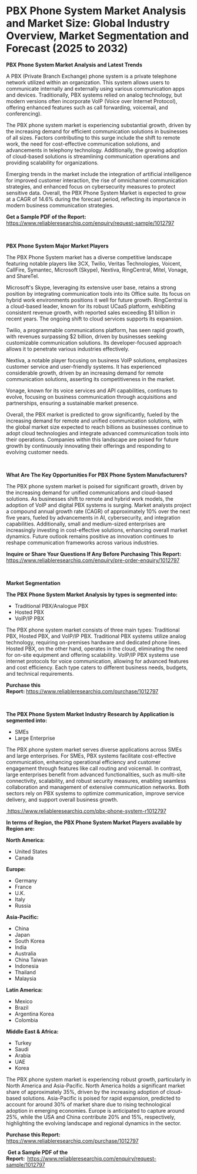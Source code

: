 <p><h1>PBX Phone System Market Analysis and Market Size: Global Industry Overview, Market Segmentation and Forecast (2025 to 2032)</h1></p><p><strong>PBX Phone System Market Analysis and Latest Trends</strong></p>
<p><p>A PBX (Private Branch Exchange) phone system is a private telephone network utilized within an organization. This system allows users to communicate internally and externally using various communication apps and devices. Traditionally, PBX systems relied on analog technology, but modern versions often incorporate VoIP (Voice over Internet Protocol), offering enhanced features such as call forwarding, voicemail, and conferencing).</p><p>The PBX phone system market is experiencing substantial growth, driven by the increasing demand for efficient communication solutions in businesses of all sizes. Factors contributing to this surge include the shift to remote work, the need for cost-effective communication solutions, and advancements in telephony technology. Additionally, the growing adoption of cloud-based solutions is streamlining communication operations and providing scalability for organizations.</p><p>Emerging trends in the market include the integration of artificial intelligence for improved customer interaction, the rise of omnichannel communication strategies, and enhanced focus on cybersecurity measures to protect sensitive data. Overall, the PBX Phone System Market is expected to grow at a CAGR of 14.6% during the forecast period, reflecting its importance in modern business communication strategies.</p></p>
<p><strong>Get a Sample PDF of the Report:&nbsp;</strong> <a href="https://www.reliableresearchiq.com/enquiry/request-sample/1012797?utm_campaign=3593&utm_medium=2&utm_source=Github&utm_content=ia&utm_term=16042025&utm_id=pbx-phone-system">https://www.reliableresearchiq.com/enquiry/request-sample/1012797</a></p>
<p>&nbsp;</p>
<p><strong>PBX Phone System Major Market Players</strong></p>
<p><p>The PBX Phone System market has a diverse competitive landscape featuring notable players like 3CX, Twilio, Veritas Technologies, Voicent, CallFire, Symantec, Microsoft (Skype), Nextiva, RingCentral, Mitel, Vonage, and ShareTel. </p><p>Microsoft's Skype, leveraging its extensive user base, retains a strong position by integrating communication tools into its Office suite. Its focus on hybrid work environments positions it well for future growth. RingCentral is a cloud-based leader, known for its robust UCaaS platform, exhibiting consistent revenue growth, with reported sales exceeding $1 billion in recent years. The ongoing shift to cloud services supports its expansion.</p><p>Twilio, a programmable communications platform, has seen rapid growth, with revenues surpassing $2 billion, driven by businesses seeking customizable communication solutions. Its developer-focused approach allows it to penetrate various industries effectively. </p><p>Nextiva, a notable player focusing on business VoIP solutions, emphasizes customer service and user-friendly systems. It has experienced considerable growth, driven by an increasing demand for remote communication solutions, asserting its competitiveness in the market.</p><p>Vonage, known for its voice services and API capabilities, continues to evolve, focusing on business communication through acquisitions and partnerships, ensuring a sustainable market presence. </p><p>Overall, the PBX market is predicted to grow significantly, fueled by the increasing demand for remote and unified communication solutions, with the global market size expected to reach billions as businesses continue to adopt cloud technologies and integrate advanced communication tools into their operations.  Companies within this landscape are poised for future growth by continuously innovating their offerings and responding to evolving customer needs.</p></p>
<p>&nbsp;</p>
<p><strong>What Are The Key Opportunities For PBX Phone System Manufacturers?</strong></p>
<p><p>The PBX phone system market is poised for significant growth, driven by the increasing demand for unified communications and cloud-based solutions. As businesses shift to remote and hybrid work models, the adoption of VoIP and digital PBX systems is surging. Market analysts project a compound annual growth rate (CAGR) of approximately 10% over the next five years, fueled by advancements in AI, cybersecurity, and integration capabilities. Additionally, small and medium-sized enterprises are increasingly investing in cost-effective solutions, enhancing overall market dynamics. Future outlook remains positive as innovation continues to reshape communication frameworks across various industries.</p></p>
<p><strong>Inquire or Share Your Questions If Any Before Purchasing This Report:</strong> <a href="https://www.reliableresearchiq.com/enquiry/pre-order-enquiry/1012797?utm_campaign=3593&utm_medium=2&utm_source=Github&utm_content=ia&utm_term=16042025&utm_id=pbx-phone-system">https://www.reliableresearchiq.com/enquiry/pre-order-enquiry/1012797</a></p>
<p>&nbsp;</p>
<p><strong>Market Segmentation</strong></p>
<p><strong>The PBX Phone System Market Analysis by types is segmented into:</strong></p>
<p><ul><li>Traditional PBX/Analogue PBX</li><li>Hosted PBX</li><li>VoIP/IP PBX</li></ul></p>
<p><p>The PBX phone system market consists of three main types: Traditional PBX, Hosted PBX, and VoIP/IP PBX. Traditional PBX systems utilize analog technology, requiring on-premises hardware and dedicated phone lines. Hosted PBX, on the other hand, operates in the cloud, eliminating the need for on-site equipment and offering scalability. VoIP/IP PBX systems use internet protocols for voice communication, allowing for advanced features and cost efficiency. Each type caters to different business needs, budgets, and technical requirements.</p></p>
<p><strong>Purchase this Report:&nbsp;</strong><a href="https://www.reliableresearchiq.com/purchase/1012797?utm_campaign=3593&utm_medium=2&utm_source=Github&utm_content=ia&utm_term=16042025&utm_id=pbx-phone-system">https://www.reliableresearchiq.com/purchase/1012797</a></p>
<p>&nbsp;</p>
<p><strong>The PBX Phone System Market Industry Research by Application is segmented into:</strong></p>
<p><ul><li>SMEs</li><li>Large Enterprise</li></ul></p>
<p><p>The PBX phone system market serves diverse applications across SMEs and large enterprises. For SMEs, PBX systems facilitate cost-effective communication, enhancing operational efficiency and customer engagement through features like call routing and voicemail. In contrast, large enterprises benefit from advanced functionalities, such as multi-site connectivity, scalability, and robust security measures, enabling seamless collaboration and management of extensive communication networks. Both sectors rely on PBX systems to optimize communication, improve service delivery, and support overall business growth.</p></p>
<p><a href="https://www.reliableresearchiq.com/pbx-phone-system-r1012797?utm_campaign=3593&utm_medium=2&utm_source=Github&utm_content=ia&utm_term=16042025&utm_id=pbx-phone-system">&nbsp;https://www.reliableresearchiq.com/pbx-phone-system-r1012797</a></p>
<p><strong>In terms of Region, the PBX Phone System Market Players available by Region are:</strong></p>
<p>
    <p> <strong> North America: </strong>
        <ul>
            <li>United States</li>
            <li>Canada</li>
        </ul>
        </p> 
    <p> <strong> Europe: </strong>
        <ul>
            <li>Germany</li>
            <li>France</li>
            <li>U.K.</li>
            <li>Italy</li>
            <li>Russia</li>
        </ul>
        </p> 
    <p> <strong> Asia-Pacific: </strong>
        <ul>
            <li>China</li>
            <li>Japan</li>
            <li>South Korea</li>
            <li>India</li>
            <li>Australia</li>
            <li>China Taiwan</li>
            <li>Indonesia</li>
            <li>Thailand</li>
            <li>Malaysia</li>
        </ul>
        </p> 
    <p> <strong> Latin America: </strong>
        <ul>
            <li>Mexico</li>
            <li>Brazil</li>
            <li>Argentina Korea</li>
            <li>Colombia</li>
        </ul>
        </p> 
    <p> <strong> Middle East & Africa: </strong>
        <ul>
            <li>Turkey</li>
            <li>Saudi</li>
            <li>Arabia</li>
            <li>UAE</li>
            <li>Korea</li>
        </ul>
    </p>
    </p>
<p><p>The PBX phone system market is experiencing robust growth, particularly in North America and Asia-Pacific. North America holds a significant market share of approximately 35%, driven by the increasing adoption of cloud-based solutions. Asia-Pacific is poised for rapid expansion, predicted to account for around 30% of market share due to rising technological adoption in emerging economies. Europe is anticipated to capture around 25%, while the USA and China contribute 20% and 15%, respectively, highlighting the evolving landscape and regional dynamics in the sector.</p></p>
<p><strong>Purchase this Report: </strong><a href="https://www.reliableresearchiq.com/purchase/1012797?utm_campaign=3593&utm_medium=2&utm_source=Github&utm_content=ia&utm_term=16042025&utm_id=pbx-phone-system">https://www.reliableresearchiq.com/purchase/1012797</a></p>
<p>&nbsp;<strong>Get a Sample PDF of the Report:&nbsp;&nbsp;</strong><a href="https://www.reliableresearchiq.com/enquiry/request-sample/1012797?utm_campaign=3593&utm_medium=2&utm_source=Github&utm_content=ia&utm_term=16042025&utm_id=pbx-phone-system">https://www.reliableresearchiq.com/enquiry/request-sample/1012797</a></p>
<p><strong></strong></p>
<p><p></p><p></p><p></p></p>